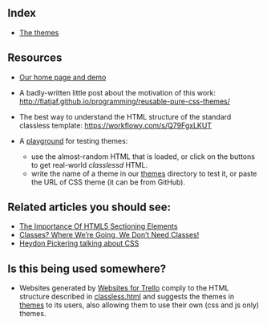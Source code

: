 ## Index

* [The themes](themes)

## Resources

* [Our home page and demo](https://fiatjaf.github.io/classless/)
* A badly-written little post about the motivation of this work: http://fiatjaf.github.io/programming/reusable-pure-css-themes/
* The best way to understand the HTML structure of the standard classless template: https://workflowy.com/s/Q79FgxLKUT
* A [playground](https://fiatjaf.github.io/classless/playground.html) for testing themes:

  * use the almost-random HTML that is loaded, or click on the buttons to get real-world _classlessd_ HTML.
  * write the name of a theme in our [themes](themes) directory to test it, or paste the URL of CSS theme (it can be from GitHub).

## Related articles you should see:

  * [The Importance Of HTML5 Sectioning Elements](http://www.smashingmagazine.com/2013/01/18/the-importance-of-sections/)
  * [Classes? Where We’re Going, We Don’t Need Classes!](http://www.smashingmagazine.com/2012/06/19/classes-where-were-going-we-dont-need-classes/)
  * [Heydon Pickering talking about CSS](https://vimeo.com/101718785)

## Is this being used somewhere?

* Websites generated by [Websites for Trello](http://websitesfortrello.com/) comply to the HTML structure described in [classless.html](template.html) and suggests the themes in [themes](themes) to its users, also allowing them to use their own (css and js only) themes.
